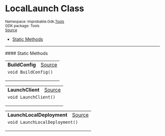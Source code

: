 
# LocalLaunch Class
<sup>
Namespace: Improbable.Gdk.<a href="{{urlRoot}}/api/tools-index">Tools</a><br/>
GDK package: Tools<br/>
<a href="https://www.github.com/spatialos/gdk-for-unity/blob/0.2.3/workers/unity/Packages/com.improbable.gdk.tools/LocalLaunch.cs/#L12">Source</a>
<style>
a code {
                    padding: 0em 0.25em!important;
}
code {
                    background-color: #ffffff!important;
}
</style>
</sup>
<nav id="pageToc" class="page-toc"><ul><li><a href="#static-methods">Static Methods</a>
</ul></nav>











</p>
<hr style="width:100%; border-top-color:#d8d8d8" />
#### Static Methods


</p>




<table width="100%">
    <tr>
        <td style="border-right:none"><b>BuildConfig</b></td>
        <td style="border-left:none; text-align:right"><a href="https://www.github.com/spatialos/gdk-for-unity/blob/0.2.3/workers/unity/Packages/com.improbable.gdk.tools/LocalLaunch.cs/#L57">Source</a></td>
    </tr>
    <tr>
        <td colspan="2">
<code>void BuildConfig()</code></p>






</td>
    </tr>
</table>


<table width="100%">
    <tr>
        <td style="border-right:none"><b>LaunchClient</b></td>
        <td style="border-left:none; text-align:right"><a href="https://www.github.com/spatialos/gdk-for-unity/blob/0.2.3/workers/unity/Packages/com.improbable.gdk.tools/LocalLaunch.cs/#L70">Source</a></td>
    </tr>
    <tr>
        <td colspan="2">
<code>void LaunchClient()</code></p>






</td>
    </tr>
</table>


<table width="100%">
    <tr>
        <td style="border-right:none"><b>LaunchLocalDeployment</b></td>
        <td style="border-left:none; text-align:right"><a href="https://www.github.com/spatialos/gdk-for-unity/blob/0.2.3/workers/unity/Packages/com.improbable.gdk.tools/LocalLaunch.cs/#L202">Source</a></td>
    </tr>
    <tr>
        <td colspan="2">
<code>void LaunchLocalDeployment()</code></p>






</td>
    </tr>
</table>







